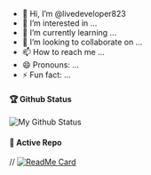 - 👋 Hi, I’m @livedeveloper823
- 👀 I’m interested in ...
- 🌱 I’m currently learning ...
- 💞️ I’m looking to collaborate on ...
- 📫 How to reach me ...
- 😄 Pronouns: ...
- ⚡ Fun fact: ...

#### 🏆 Github Status

![My Github Status](https://github-readme-stats.vercel.app/api?username=livedeveloper823&show_icons=true&hide_border=true&count_private=true&theme=dark&x=ygg)

#### 👀 Active Repo

// [![ReadMe Card](https://github-readme-stats.vercel.app/api/pin/?username=livedeveloper823&repo=dakia&theme=dark&a=ybhghh)](https://github.com/livedeveloper823/dakia)
